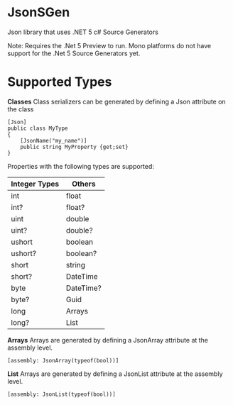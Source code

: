 # JsonSGen
Json library that uses .NET 5 c# Source Generators

Note: Requires the .Net 5 Preview to run. Mono platforms do not have support for the .Net 5 Source Generators yet.

# Supported Types

**Classes**
Class serializers can be generated by defining a Json attribute on the class
```
[Json]
public class MyType
{
    [JsonName("my_name")]
    public string MyProperty {get;set}
}
```
Properties with the following types are supported:

Integer Types | Others
------|--------
int |  float 
int? | float?
uint | double
uint? | double?
ushort | boolean
ushort? | boolean?
short | string
short? | DateTime
byte | DateTime?
byte? | Guid
long | Arrays
long? | List<T>
    
**Arrays**
Arrays are generated by defining a JsonArray attribute at the assembly level.

```[assembly: JsonArray(typeof(bool))] ```

**List**
Arrays are generated by defining a JsonList attribute at the assembly level.

```[assembly: JsonList(typeof(bool))] ```
